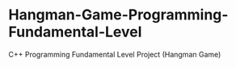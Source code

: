 # Hangman-Game-Programming-Fundamental-Level
C++ Programming Fundamental Level Project (Hangman Game)
